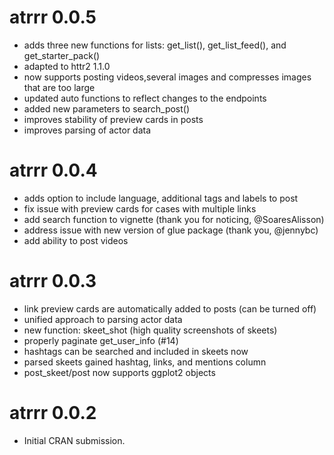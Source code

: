 # atrrr 0.0.5

* adds three new functions for lists: get_list(), get_list_feed(), and get_starter_pack()
* adapted to httr2 1.1.0
* now supports posting videos,several images and compresses images that are too large
* updated auto functions to reflect changes to the endpoints
* added new parameters to search_post()
* improves stability of preview cards in posts
* improves parsing of actor data


# atrrr 0.0.4

* adds option to include language, additional tags and labels to post
* fix issue with preview cards for cases with multiple links
* add search function to vignette (thank you for noticing, @SoaresAlisson)
* address issue with new version of glue package (thank you, @jennybc)
* add ability to post videos

# atrrr 0.0.3

* link preview cards are automatically added to posts (can be turned off)
* unified approach to parsing actor data
* new function: skeet_shot (high quality screenshots of skeets)
* properly paginate get_user_info (#14)
* hashtags can be searched and included in skeets now
* parsed skeets gained hashtag, links, and mentions column
* post_skeet/post now supports ggplot2 objects

# atrrr 0.0.2

* Initial CRAN submission.
